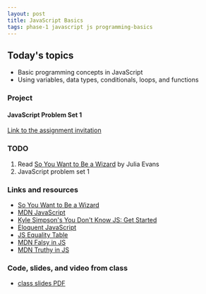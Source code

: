 ```yaml
---
layout: post
title: JavaScript Basics
tags: phase-1 javascript js programming-basics
---
```


## Today's topics

- Basic programming concepts in JavaScript
- Using variables, data types, conditionals, loops, and functions

### Project
#### JavaScript Problem Set 1

[Link to the assignment invitation](https://classroom.github.com/a/SZ8wCs_c)


### TODO

1. Read [So You Want to Be a Wizard](https://jvns.ca/wizard-zine.pdf) by Julia Evans
2. JavaScript problem set 1


### Links and resources

- [So You Want to Be a Wizard](https://jvns.ca/wizard-zine.pdf)
- [MDN JavaScript](https://developer.mozilla.org/en-US/docs/Web/JavaScript)
- [Kyle Simpson's You Don't Know JS: Get Started](https://github.com/getify/You-Dont-Know-JS/blob/2nd-ed/get-started/ch2.md)
- [Eloquent JavaScript](https://eloquentjavascript.net/)
- [JS Equality Table](https://dorey.github.io/JavaScript-Equality-Table/)
- [MDN Falsy in JS](https://developer.mozilla.org/en-US/docs/Glossary/Falsy)
- [MDN Truthy in JS](https://developer.mozilla.org/en-US/docs/Glossary/Truthy)

### Code, slides, and video from class

- [class slides PDF](/slide-decks/js-basics.pdf)
